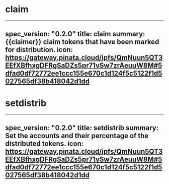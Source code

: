 <h1 class="contract">claim</h1>

---
spec_version: "0.2.0"
title: claim
summary: {{claimer}} claim tokens that have been marked for distribution.
icon: https://gateway.pinata.cloud/ipfs/QmNuun5QT3EEfXBfhxgDFRgSaDZs5pr71vSw7zrAeuuW8M#5dfad0df72772ee1ccc155e670c1d124f5c5122f1d5027565df38b418042d1dd
---

<h1 class="contract">setdistrib</h1>

---
spec_version: "0.2.0"
title: setdistrib
summary: Set the accounts and their percentage of the distributed tokens.
icon: https://gateway.pinata.cloud/ipfs/QmNuun5QT3EEfXBfhxgDFRgSaDZs5pr71vSw7zrAeuuW8M#5dfad0df72772ee1ccc155e670c1d124f5c5122f1d5027565df38b418042d1dd
---
